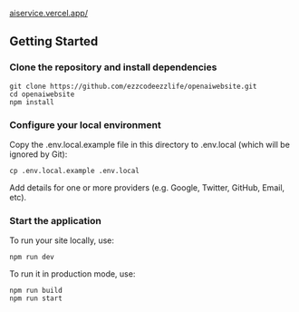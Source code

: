 [aiservice.vercel.app/](https://aiservice.vercel.app/)

## Getting Started

### Clone the repository and install dependencies

```
git clone https://github.com/ezzcodeezzlife/openaiwebsite.git
cd openaiwebsite
npm install
```

### Configure your local environment

Copy the .env.local.example file in this directory to .env.local (which will be ignored by Git):

```
cp .env.local.example .env.local
```

Add details for one or more providers (e.g. Google, Twitter, GitHub, Email, etc).

### Start the application

To run your site locally, use:

```
npm run dev
```

To run it in production mode, use:

```
npm run build
npm run start
```
